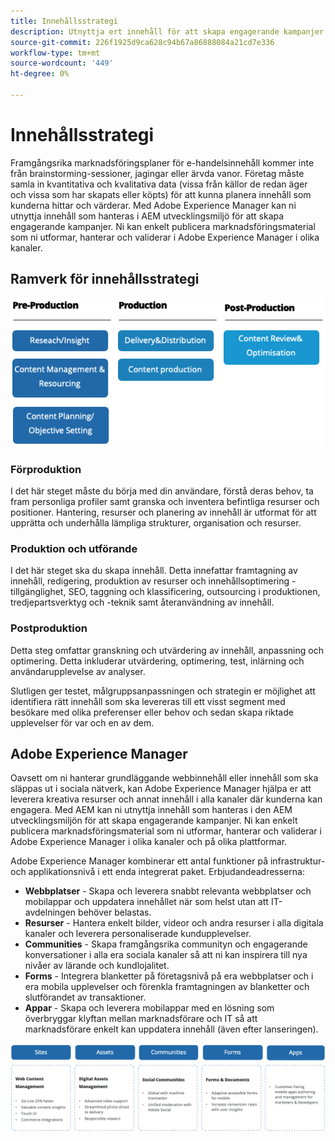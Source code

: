 ```yaml
---
title: Innehållsstrategi
description: Utnyttja ert innehåll för att skapa engagerande kampanjer som engagerar era kunder.
source-git-commit: 226f1925d9ca628c94b67a86888084a21cd7e336
workflow-type: tm+mt
source-wordcount: '449'
ht-degree: 0%

---
```



# Innehållsstrategi

Framgångsrika marknadsföringsplaner för e-handelsinnehåll kommer inte från brainstorming-sessioner, jagingar eller ärvda vanor. Företag måste samla in kvantitativa och kvalitativa data (vissa från källor de redan äger och vissa som har skapats eller köpts) för att kunna planera innehåll som kunderna hittar och värderar. Med Adobe Experience Manager kan ni utnyttja innehåll som hanteras i AEM utvecklingsmiljö för att skapa engagerande kampanjer. Ni kan enkelt publicera marknadsföringsmaterial som ni utformar, hanterar och validerar i Adobe Experience Manager i olika kanaler.

## Ramverk för innehållsstrategi

![Ramverksdiagram för innehållsstrategi](../../assets/playbooks/content-strategy-framework.png)

### Förproduktion

I det här steget måste du börja med din användare, förstå deras behov, ta fram personliga profiler samt granska och inventera befintliga resurser och positioner. Hantering, resurser och planering av innehåll är utformat för att upprätta och underhålla lämpliga strukturer, organisation och resurser.

### Produktion och utförande

I det här steget ska du skapa innehåll. Detta innefattar framtagning av innehåll, redigering, produktion av resurser och innehållsoptimering - tillgänglighet, SEO, taggning och klassificering, outsourcing i produktionen, tredjepartsverktyg och -teknik samt återanvändning av innehåll.

### Postproduktion

Detta steg omfattar granskning och utvärdering av innehåll, anpassning och optimering. Detta inkluderar utvärdering, optimering, test, inlärning och användarupplevelse av analyser.

Slutligen ger testet, målgruppsanpassningen och strategin er möjlighet att identifiera rätt innehåll som ska levereras till ett visst segment med besökare med olika preferenser eller behov och sedan skapa riktade upplevelser för var och en av dem.

## Adobe Experience Manager

Oavsett om ni hanterar grundläggande webbinnehåll eller innehåll som ska släppas ut i sociala nätverk, kan Adobe Experience Manager hjälpa er att leverera kreativa resurser och annat innehåll i alla kanaler där kunderna kan engagera. Med AEM kan ni utnyttja innehåll som hanteras i den AEM utvecklingsmiljön för att skapa engagerande kampanjer. Ni kan enkelt publicera marknadsföringsmaterial som ni utformar, hanterar och validerar i Adobe Experience Manager i olika kanaler och på olika plattformar.

Adobe Experience Manager kombinerar ett antal funktioner på infrastruktur- och applikationsnivå i ett enda integrerat paket. Erbjudandeadresserna:

- **Webbplatser** - Skapa och leverera snabbt relevanta webbplatser och mobilappar och uppdatera innehållet när som helst utan att IT-avdelningen behöver belastas.
- **Resurser** - Hantera enkelt bilder, videor och andra resurser i alla digitala kanaler och leverera personaliserade kundupplevelser.
- **Communities** - Skapa framgångsrika communityn och engagerande konversationer i alla era sociala kanaler så att ni kan inspirera till nya nivåer av lärande och kundlojalitet.
- **Forms** - Integrera blanketter på företagsnivå på era webbplatser och i era mobila upplevelser och förenkla framtagningen av blanketter och slutförandet av transaktioner.
- **Appar** - Skapa och leverera mobilappar med en lösning som överbryggar klyftan mellan marknadsförare och IT så att marknadsförare enkelt kan uppdatera innehåll (även efter lanseringen).

![Ramverksdiagram för innehållsstrategi](../../assets/playbooks/content-strategy-framework2.png)

